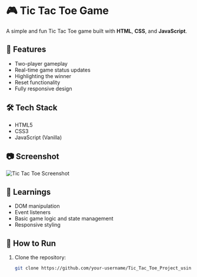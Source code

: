 # 🎮 Tic Tac Toe Game

A simple and fun Tic Tac Toe game built with **HTML**, **CSS**, and **JavaScript**.

## 🚀 Features
- Two-player gameplay
- Real-time game status updates
- Highlighting the winner
- Reset functionality
- Fully responsive design

## 🛠️ Tech Stack
- HTML5
- CSS3
- JavaScript (Vanilla)

## 📷 Screenshot
![Tic Tac Toe Screenshot](./screenshot.png)

## 🧠 Learnings
- DOM manipulation
- Event listeners
- Basic game logic and state management
- Responsive styling

## 📂 How to Run
1. Clone the repository:
   ```bash
   git clone https://github.com/your-username/Tic_Tac_Toe_Project_using_HTML_CSS_and_JavaScript.git

